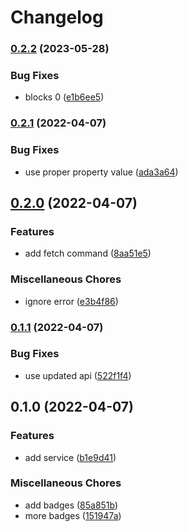 # Changelog

### [0.2.2](https://www.github.com/glocurrency/tingg-service/compare/v0.2.1...v0.2.2) (2023-05-28)


### Bug Fixes

* blocks 0 ([e1b6ee5](https://www.github.com/glocurrency/tingg-service/commit/e1b6ee505cfb620fac3b3c55fdce1f24e9186677))

### [0.2.1](https://www.github.com/glocurrency/tingg-service/compare/v0.2.0...v0.2.1) (2022-04-07)


### Bug Fixes

* use proper property value ([ada3a64](https://www.github.com/glocurrency/tingg-service/commit/ada3a6475501faf7372e5e624fc7d3ee2e884426))

## [0.2.0](https://www.github.com/glocurrency/tingg-service/compare/v0.1.1...v0.2.0) (2022-04-07)


### Features

* add fetch command ([8aa51e5](https://www.github.com/glocurrency/tingg-service/commit/8aa51e5370be8c78596839610c393d8c4e198e75))


### Miscellaneous Chores

* ignore error ([e3b4f86](https://www.github.com/glocurrency/tingg-service/commit/e3b4f8685f313d084cb3796aebd63fe2cbf66d40))

### [0.1.1](https://www.github.com/glocurrency/tingg-service/compare/v0.1.0...v0.1.1) (2022-04-07)


### Bug Fixes

* use updated api ([522f1f4](https://www.github.com/glocurrency/tingg-service/commit/522f1f47b218a47eb262ce7c398319a95519ff24))

## 0.1.0 (2022-04-07)


### Features

* add service ([b1e9d41](https://www.github.com/glocurrency/tingg-service/commit/b1e9d414df7929e1d1f32ce429445f64b6c352d5))


### Miscellaneous Chores

* add badges ([85a851b](https://www.github.com/glocurrency/tingg-service/commit/85a851b269adf74cdd97a43bd014db892b35e89f))
* more badges ([151947a](https://www.github.com/glocurrency/tingg-service/commit/151947a780a929339941b25835ef0643f2fe38b3))
